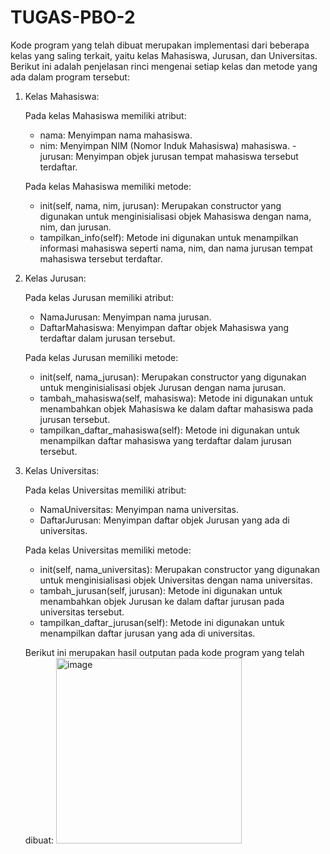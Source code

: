 # TUGAS-PBO-2
Kode program yang telah dibuat merupakan implementasi dari beberapa kelas yang saling terkait, yaitu kelas Mahasiswa, Jurusan, dan Universitas. Berikut ini adalah penjelasan rinci mengenai setiap kelas dan metode yang ada dalam program tersebut:

1. Kelas Mahasiswa:

   Pada kelas Mahasiswa memiliki atribut:
    - nama: Menyimpan nama mahasiswa.
    - nim: Menyimpan NIM (Nomor Induk Mahasiswa) mahasiswa.
    -jurusan: Menyimpan objek jurusan tempat mahasiswa tersebut terdaftar.
    
   Pada kelas Mahasiswa memiliki metode:
    - init(self, nama, nim, jurusan): Merupakan constructor yang digunakan untuk menginisialisasi objek Mahasiswa dengan nama, nim, dan jurusan.
    - tampilkan_info(self): Metode ini digunakan untuk menampilkan informasi mahasiswa seperti nama, nim, dan nama jurusan tempat mahasiswa tersebut terdaftar.

2. Kelas Jurusan:

   Pada kelas Jurusan memiliki atribut:
   
     - NamaJurusan: Menyimpan nama jurusan.
     - DaftarMahasiswa: Menyimpan daftar objek Mahasiswa yang terdaftar dalam jurusan tersebut.

   Pada kelas Jurusan memiliki metode:
     - init(self, nama_jurusan): Merupakan constructor yang digunakan untuk menginisialisasi objek Jurusan dengan nama jurusan.
     - tambah_mahasiswa(self, mahasiswa): Metode ini digunakan untuk menambahkan objek Mahasiswa ke dalam daftar mahasiswa pada jurusan tersebut.
     - tampilkan_daftar_mahasiswa(self): Metode ini digunakan untuk menampilkan daftar mahasiswa yang terdaftar dalam jurusan tersebut.

3. Kelas Universitas:

   Pada kelas Universitas memiliki atribut:
    - NamaUniversitas: Menyimpan nama universitas.
    - DaftarJurusan: Menyimpan daftar objek Jurusan yang ada di universitas.
    
   Pada kelas  Universitas memiliki metode:
  
    - init(self, nama_universitas): Merupakan constructor yang digunakan untuk menginisialisasi objek Universitas dengan nama universitas.
    - tambah_jurusan(self, jurusan): Metode ini digunakan untuk menambahkan objek Jurusan ke dalam daftar jurusan pada universitas tersebut.
    - tampilkan_daftar_jurusan(self): Metode ini digunakan untuk menampilkan daftar jurusan yang ada di universitas.
    
   Berikut ini merupakan hasil outputan pada kode program yang telah dibuat: 
   <img width="297" alt="image" src="https://github.com/imeldacyntia/TUGAS-PBO-2/assets/95126142/bb7b7490-e497-42a4-bdee-bb6b16e0df9d">
